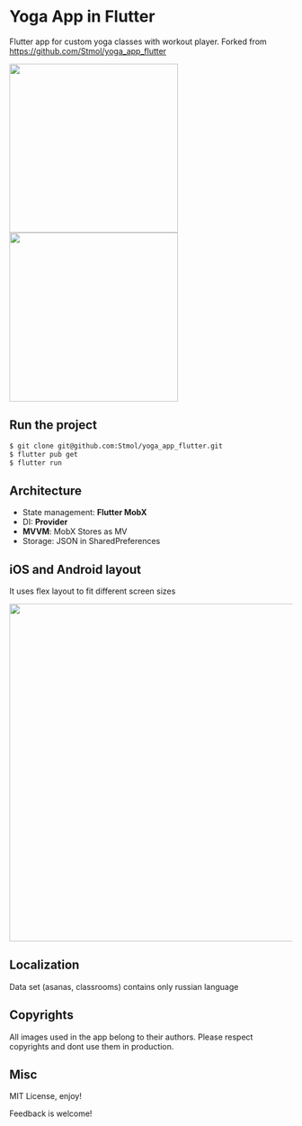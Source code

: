 # Yoga App in Flutter
Flutter app for custom yoga classes with workout player. Forked from https://github.com/Stmol/yoga_app_flutter

<img width=300 src="https://raw.githubusercontent.com/Stmol/yoga_app_flutter/develop/.readme_assets/video/intro_500.gif">
<img width=300 src="https://raw.githubusercontent.com/Stmol/yoga_app_flutter/develop/.readme_assets/video/player_500.gif">


## Run the project
```bash
$ git clone git@github.com:Stmol/yoga_app_flutter.git
$ flutter pub get
$ flutter run
```

## Architecture
- State management: **Flutter MobX**
- DI: **Provider**
- **MVVM**: MobX Stores as MV
- Storage: JSON in SharedPreferences

## iOS and Android layout
It uses flex layout to fit different screen sizes

<img width=600 src="https://raw.githubusercontent.com/Stmol/yoga_app_flutter/develop/.readme_assets/shots/flex_layout.png">

## Localization
Data set (asanas, classrooms) contains only russian language

## Copyrights
All images used in the app belong to their authors. Please respect copyrights and dont use them in production.

## Misc

MIT License, enjoy!

Feedback is welcome!
